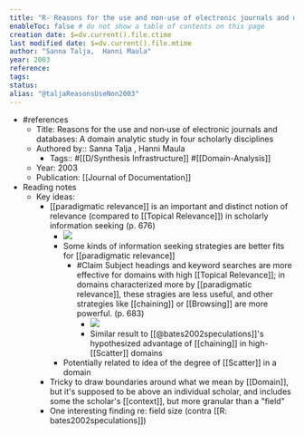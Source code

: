 ```yaml
---
title: "R- Reasons for the use and non‐use of electronic journals and databases"
enableToc: false # do not show a table of contents on this page
creation date: $=dv.current().file.ctime
last modified date: $=dv.current().file.mtime
author: "Sanna Talja,  Hanni Maula"
year: 2003
reference: 
tags: 
status: 
alias: "@taljaReasonsUseNon2003"
---
```

- #references
    - Title: Reasons for the use and non‐use of electronic journals and databases: A domain analytic study in four scholarly disciplines
    - Authored by::  Sanna Talja ,  Hanni Maula
        - Tags:: #[[D/Synthesis Infrastructure]] #[[Domain-Analysis]]
    - Year: 2003
    - Publication: [[Journal of Documentation]]
- Reading notes
    - Key ideas:
        - [[paradigmatic relevance]] is an important and distinct notion of relevance (compared to [[Topical Relevance]]) in scholarly information seeking (p. 676)
            - ![](https://firebasestorage.googleapis.com/v0/b/firescript-577a2.appspot.com/o/imgs%2Fapp%2Fmegacoglab%2FU9qtg2BxYc?alt=media&token=70f344e8-d8c9-4ec1-83f3-82f47b57223c)
            - Some kinds of information seeking strategies are better fits for [[paradigmatic relevance]]
                - #Claim Subject headings and keyword searches are more effective for domains with high [[Topical Relevance]]; in domains characterized more by [[paradigmatic relevance]], these stragies are less useful, and other strategies like [[chaining]] or [[Browsing]] are more powerful. (p. 683)
                    - ![](https://firebasestorage.googleapis.com/v0/b/firescript-577a2.appspot.com/o/imgs%2Fapp%2Fmegacoglab%2FLF1wkGRf96?alt=media&token=11d43d24-35ab-4e25-89b1-27cf4ad94bd6)
                    - Similar result to [[@bates2002speculations]]'s hypothesized advantage of [[chaining]] in high-[[Scatter]] domains
            - Potentially related to idea of the degree of [[Scatter]] in a domain
        - Tricky to draw boundaries around what we mean by [[Domain]], but it's supposed to be above an individual scholar, and includes some the scholar's [[context]], but more granular than a "field"
        - One interesting finding re: field size (contra [[R: bates2002speculations]])
